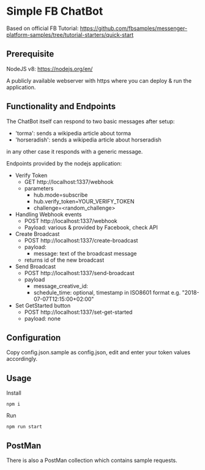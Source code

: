 # Simple FB ChatBot 

Based on official FB Tutorial: https://github.com/fbsamples/messenger-platform-samples/tree/tutorial-starters/quick-start

## Prerequisite

NodeJS v8: https://nodejs.org/en/

A publicly available webserver with https where you can deploy & run the application.

## Functionality and Endpoints

The ChatBot itself can respond to two basic messages after setup:

* 'torma': sends a wikipedia article about torma
* 'horseradish': sends a wikipedia article about horseradish
 
in any other case it responds with a generic message.

Endpoints provided by the nodejs application:

* Verify Token
  * GET http://localhost:1337/webhook
  * parameters
    * hub.mode=subscribe
    * hub.verify_token=YOUR_VERIFY_TOKEN
    * challenge=<random_challenge>
* Handling Webhook events 
   * POST http://localhost:1337/webhook
   * Payload: various & provided by Facebook, check API
* Create Broadcast
  * POST http://localhost:1337/create-broadcast
  * payload:
	 * message: text of the broadcast message
  * returns id of the new broadcast	 
* Send Broadcast
  * POST http://localhost:1337/send-broadcast
  * payload
    * message_creative_id: <id of the broadcast>
    * schedule_time: optional, timestamp in ISO8601 format e.g. "2018-07-07T12:15:00+02:00"  
* Set GetStarted button
  * POST http://localhost:1337/set-get-started
  * payload: none

## Configuration

Copy config.json.sample as config.json, edit and enter your token values accordingly.

## Usage

Install

```
npm i
```

Run
```
npm run start
```

## PostMan

There is also a PostMan collection which contains sample requests.


